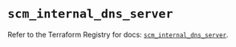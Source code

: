 # `scm_internal_dns_server`

Refer to the Terraform Registry for docs: [`scm_internal_dns_server`](https://registry.terraform.io/providers/paloaltonetworks/scm/1.0.2/docs/resources/internal_dns_server).
